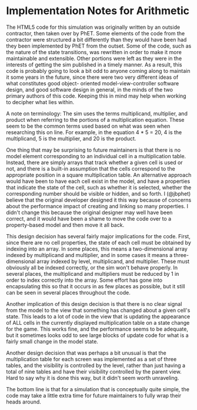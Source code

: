 
Implementation Notes for Arithmetic
===================================

The HTML5 code for this simulation was originally written by an outside contractor, then taken over by PhET.
Some elements of the code from the contractor were structured a bit differently than they would have been had they been
implemented by PhET from the outset.  Some of the code, such as the nature of the state transitions, was rewritten in
order to make it more maintainable and extensible.  Other portions were left as they were in the interests of getting
the sim published in a timely manner.  As a result, this code is probably going to look a bit odd to anyone coming along
to maintain it some years in the future, since there were two very different ideas of what constitutes good object-
oriented model-view-controller software design, and good software design in general, in the minds of the two primary
authors of this code. Keeping this in mind may help when working to decipher what lies within.

A note on terminology: The sim uses the terms multiplicand, multiplier, and product when referring to the portions of
a multiplication equation.  These seem to be the common terms used based on what was seen when researching this on line.
For example, in the equation 4 * 5 = 20, 4 is the multiplicand, 5 is the multiplier, and 20 is the product.

One thing that may be surprising to future maintainers is that there is no model element corresponding to an individual
cell in a multiplication table.  Instead, there are simply arrays that track whether a given cell is used or not, and
there is a built-in assumption that the cells correspond to the appropriate position in a square multiplication table.
An alternative approach would have been to have each cell exist in the model, and have a properties that indicate the
state of the cell, such as whether it is selected, whether the corresponding number should be visible or hidden, and so
forth.  I (@jbphet) believe that the original developer designed it this way because of concerns about the performance
impact of creating and linking so many properties. I didn't change this because the original designer may well have been
correct, and it would have been a shame to move the code over to a property-based model and then move it all back.

This design decision has several fairly major implications for the code.  First, since there are no cell properties, the
state of each cell must be obtained by indexing into an array.  In some places, this means a two-dimensional array
indexed by multiplicand and multiplier, and in some cases it means a three-dimensional array indexed by level,
multiplicand, and multiplier.  These must obviously all be indexed correctly, or the sim won't behave properly.  In
several places, the multiplicand and multipliers must be reduced by 1 in order to index correctly into the array.  Some
effort has gone into encapsulating this so that it occurs in as few places as possible, but it still can be seen in
several places throughout the code.

Another implication of this design decision is that there is no clear signal from the model to the view that something
has changed about a given cell's state.  This leads to a lot of code in the view that is updating the appearance of
ALL cells in the currently displayed multiplication table on a state change for the game.  This works fine, and the
performance seems to be adequate, but it sometimes looks odd to see large blocks of update code for what is a fairly
small change in the model state.

Another design decision that was perhaps a bit unusual is that the multiplication table for each screen was implemented
as a set of three tables, and the visibility is controlled by the level, rather than just having a total of nine tables
and have their visibility controlled by the parent view.  Hard to say why it is done this way, but it didn't seem
worth unraveling.

The bottom line is that for a simulation that is conceptually quite simple, the code may take a little extra time for
future maintainers to fully wrap their heads around.